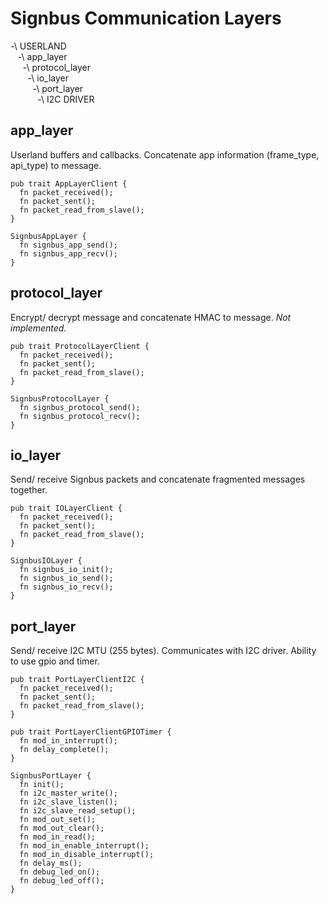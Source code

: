 # Signbus Communication Layers


-\ USERLAND <br />
&nbsp;&nbsp;  -\ app_layer <br />
&nbsp;&nbsp;&nbsp;&nbsp;    -\ protocol_layer <br />
&nbsp;&nbsp;&nbsp;&nbsp;&nbsp;&nbsp;    -\ io_layer <br />
&nbsp;&nbsp;&nbsp;&nbsp;&nbsp;&nbsp;&nbsp;&nbsp;        -\ port_layer <br />
&nbsp;&nbsp;&nbsp;&nbsp;&nbsp;&nbsp;&nbsp;&nbsp;&nbsp;&nbsp;        -\ I2C DRIVER <br />


## app_layer
Userland buffers and callbacks.
Concatenate app information (frame_type, api_type) to message.
 
    pub trait AppLayerClient {
      fn packet_received();
      fn packet_sent();
      fn packet_read_from_slave();
    }

    SignbusAppLayer {
      fn signbus_app_send();
      fn signbus_app_recv();
    }

## protocol_layer
Encrypt/ decrypt message and concatenate HMAC to message.
*Not implemented.*

    pub trait ProtocolLayerClient {
      fn packet_received();
      fn packet_sent();
      fn packet_read_from_slave();
    }

    SignbusProtocolLayer {
      fn signbus_protocol_send();
      fn signbus_protocol_recv();
    }


## io_layer
Send/ receive Signbus packets and concatenate fragmented messages together.

    pub trait IOLayerClient {
      fn packet_received();
      fn packet_sent();
      fn packet_read_from_slave();
    }

    SignbusIOLayer {
      fn signbus_io_init();
      fn signbus_io_send();
      fn signbus_io_recv();
    }


## port_layer
Send/ receive I2C MTU (255 bytes). Communicates with I2C driver.
Ability to use gpio and timer.

    pub trait PortLayerClientI2C {
      fn packet_received();
      fn packet_sent();
      fn packet_read_from_slave();
    }

    pub trait PortLayerClientGPIOTimer {
      fn mod_in_interrupt();
      fn delay_complete();
    }

    SignbusPortLayer {
      fn init();
      fn i2c_master_write();
      fn i2c_slave_listen();
      fn i2c_slave_read_setup();
      fn mod_out_set();
      fn mod_out_clear();
      fn mod_in_read();
      fn mod_in_enable_interrupt();
      fn mod_in_disable_interrupt();
      fn delay_ms();
      fn debug_led_on();
      fn debug_led_off();
    }
